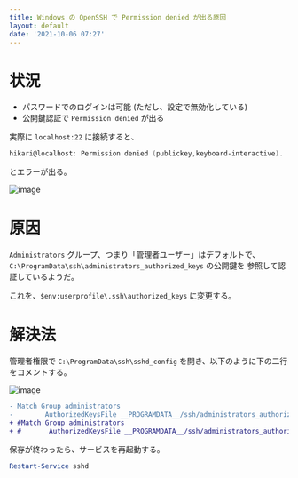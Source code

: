 ```yaml
---
title: Windows の OpenSSH で Permission denied が出る原因
layout: default
date: '2021-10-06 07:27'
---
```



# 状況
- パスワードでのログインは可能 (ただし、設定で無効化している)
- 公開鍵認証で `Permission denied` が出る

実際に `localhost:22` に接続すると、

```ps1
hikari@localhost: Permission denied (publickey,keyboard-interactive).
```

とエラーが出る。

![image](https://user-images.githubusercontent.com/39254183/136111516-3059460f-1c9c-4168-9650-204017ed8419.png)


# 原因
`Administrators` グループ、つまり「管理者ユーザー」はデフォルトで、`C:\ProgramData\ssh\administrators_authorized_keys` の公開鍵を
参照して認証しているようだ。

これを、`$env:userprofile\.ssh\authorized_keys` に変更する。

# 解決法

管理者権限で `C:\ProgramData\ssh\sshd_config` を開き、以下のように下の二行をコメントする。

![image](https://user-images.githubusercontent.com/39254183/136111494-f63c3a56-5b5a-4c21-a7b5-a0a4b7e6249d.png)

```diff
- Match Group administrators
-        AuthorizedKeysFile __PROGRAMDATA__/ssh/administrators_authorized_keys
+ #Match Group administrators
+ #       AuthorizedKeysFile __PROGRAMDATA__/ssh/administrators_authorized_keys
```

保存が終わったら、サービスを再起動する。

```ps1
Restart-Service sshd
```
